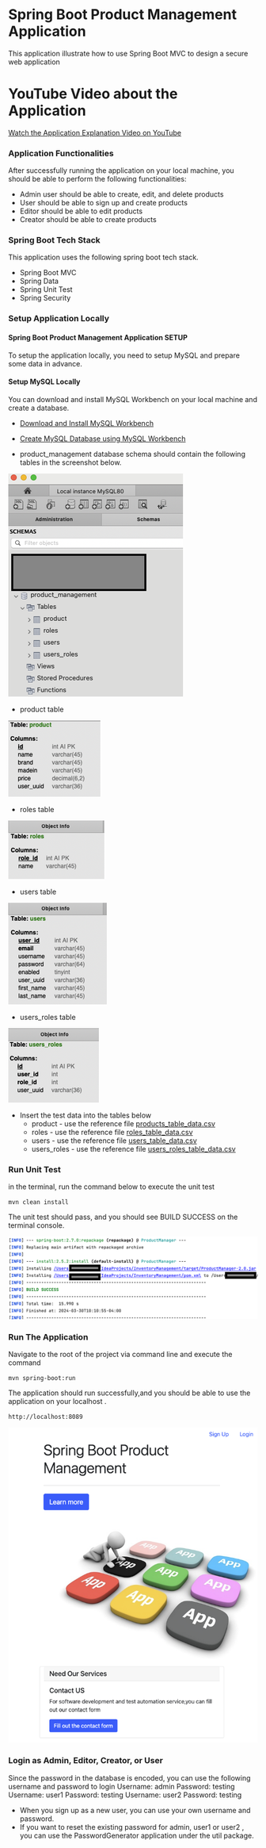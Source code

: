# Spring Boot Product Management Application
This application illustrate how to use Spring Boot MVC to design a secure web application
# YouTube Video about the Application

[Watch the Application Explanation Video on YouTube](https://youtu.be/Fs43poT_UX4)

### Application Functionalities
After successfully running the application on your local machine, you should be able to perform the following functionalities:

* Admin user should be able to create, edit, and delete products
* User should be able to sign up and create products
* Editor should be able to edit products
* Creator should be able to create products

### Spring Boot Tech Stack
 This application uses the following spring boot tech stack. 

* Spring Boot MVC
* Spring Data
* Spring Unit Test
* Spring Security

### Setup Application Locally

#### Spring Boot Product Management Application SETUP
To setup the application locally, you need to setup MySQL and prepare some data in advance.

#### Setup MySQL Locally
You can download and install MySQL Workbench on your local machine and create a database.
* [Download and Install MySQL Workbench](https://dev.mysql.com/doc/workbench/en/wb-installing.html)
* [Create MySQL Database using MySQL Workbench](https://dev.mysql.com/doc/workbench/en/wb-getting-started-tutorial-creating-a-model.html)

* product_management database schema should contain the following tables in the screenshot below. 

![Product Management Database](setup-doc/product_management_schema.png)

* product table 

![product table](setup-doc/product_table.png)

* roles table

![roles table](setup-doc/roles_table.png)

* users table

![users table](setup-doc/users_table.png)

* users_roles table

![users_roles table](setup-doc/users_roles_table.png)

* Insert the test data into the tables below
  * product - use the reference file [products_table_data.csv](setup-doc/product_table_data.csv)
  * roles - use the reference file [roles_table_data.csv](setup-doc/roles_table_data.csv)
  * users - use the reference file [users_table_data.csv](setup-doc/users_table_data.csv)
  * users_roles - use the reference file [users_roles_table_data.csv](setup-doc/users_roles_table_data.csv)

### Run Unit Test
 in the terminal, run the command below to execute the unit test

 ```
mvn clean install
```
The unit test should pass, and you should see BUILD SUCCESS on the terminal console. 

![BUILD SUCCESS](setup-doc/build-success.png)

### Run The Application
Navigate to the root of the project via command line and execute the command

 ```
mvn spring-boot:run
```
The application should run successfully,and you should be able to use the application on your localhost . 
 ```
http://localhost:8089
```
![Application Dashboard](setup-doc/application_run.png)

### Login as Admin, Editor, Creator, or User
Since the password in the database is encoded, you can use the following username and password to login
Username: admin Password: testing
Username: user1 Password: testing
Username: user2 Password: testing
* When you sign up as a new user, you can use your own username and password.
* If you want to reset the existing password for admin, user1 or user2 , you can use the PasswordGenerator application under the util package. 
